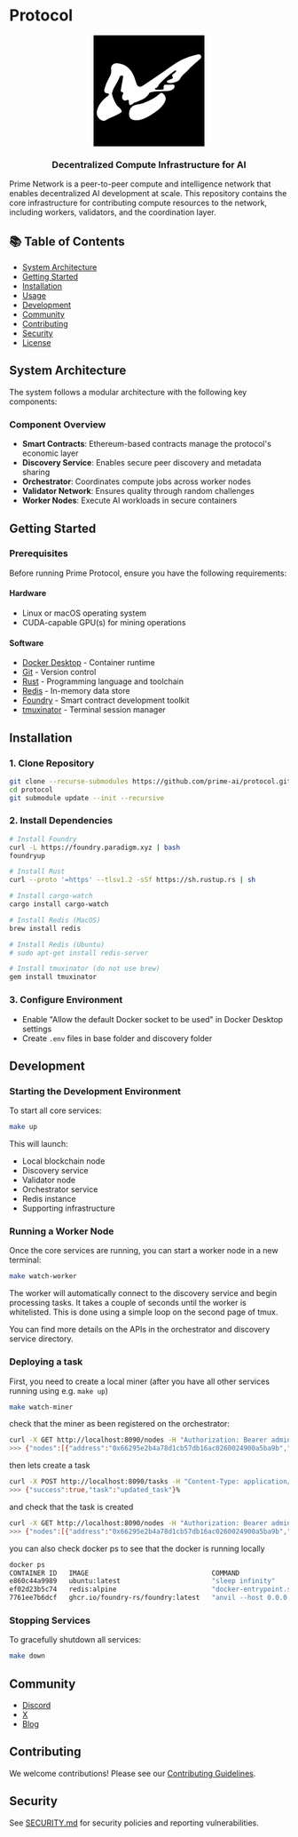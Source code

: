 # Protocol

<div align="center">
<svg width="200" height="200" viewBox="0 0 1024 1024" fill="none" xmlns="http://www.w3.org/2000/svg">
<rect width="1024" height="1024" fill="black"/>
<path d="M699.6 455.346C698.552 455.382 697.257 455.426 695.573 455.426L695.472 455.292C690.73 456.367 684.833 455.98 678.8 455.584C660.909 454.41 641.827 453.158 648.156 489.72C649.566 497.773 639.794 499.753 633.313 500.089C614.91 501.095 596.441 501.498 578.005 501.129C574.512 501.072 570.947 498.137 567.724 495.485C567.166 495.026 566.619 494.575 566.083 494.149C565.512 493.679 567.662 487.606 568.77 487.539C586.754 486.49 593.279 474.302 599.785 462.151C603.059 456.037 606.327 449.931 611.049 445.259C653.764 402.945 697.386 361.437 747.288 327.345C752.157 324.022 758.101 320.969 762.13 326.74C765.238 331.199 762.331 333.725 759.347 336.319C758.042 337.453 756.722 338.6 755.884 339.928C752.871 344.705 747.525 348.226 742.209 351.728C731.769 358.604 721.443 365.405 729.12 381.503C735.779 395.441 729.822 397.914 720.664 401.716L720.288 401.871C716.369 403.513 712.361 405.003 708.355 406.493C699.831 409.663 691.315 412.83 683.685 417.441C676.028 422.072 672.368 431.098 684.894 436.434C712.262 448.077 783.119 429.488 796.954 403.851C809.882 379.863 829.204 362.071 848.511 344.293C859.344 334.317 870.174 324.345 879.866 313.285C900.772 289.459 925.243 268.762 949.728 248.054C961.899 237.76 974.074 227.464 985.815 216.779C994.647 208.726 998.307 198.122 991.389 186.545C984.505 175.036 972.819 173.492 961.838 176.076C889.47 193.089 819.554 216.041 757.463 258.891C658.331 327.311 559.031 395.496 458.926 462.473C424.807 485.324 404.155 474.15 392.771 434.588C367.484 346.74 330.41 270.132 223.891 258.22C184.97 253.858 156.426 278.219 162.068 316.875C164.922 336.472 162.337 354.927 152.9 373.316C150.82 377.376 148.72 381.437 146.617 385.503C132.087 413.598 117.432 441.935 108.338 471.835C107.577 474.335 106.706 476.967 105.808 479.679C97.7001 504.159 87.3938 535.278 136.58 537C138.595 537.067 142.456 542.134 141.986 544.013C140.912 548.476 138.729 553.778 135.236 556.361C88.0885 591.091 49.3358 633.136 32.6795 690.013C24.2506 718.737 29.825 748.568 54.3729 770.815C71.9359 786.72 94.3681 795.948 114.047 782.56C131.996 770.353 151.693 762.16 171.35 753.985C188.652 746.789 205.923 739.606 221.943 729.71C225.805 727.321 230.495 725.139 235.242 722.93C248.368 716.823 261.922 710.517 259.554 699.107C255.827 681.222 236.92 664.645 221.171 651.626C205.556 638.707 165.762 551.966 170.497 531.128C177.127 501.947 192.055 476.682 206.998 451.392C219.753 429.804 232.52 408.197 240.144 384.121C243.301 374.188 255.39 368.752 267.043 372.712C274.951 375.389 273.605 382.643 272.351 389.401C272.317 389.588 272.282 389.774 272.248 389.959C267.524 415.933 262.889 441.937 258.255 467.941C255.938 480.94 253.621 493.939 251.293 506.934C249.816 515.256 252.401 521.9 261.032 523.578C277.654 526.832 277.285 534.315 269.796 547.167C261.838 560.791 260.729 577.434 269.628 590.018C278.561 602.668 293.505 605.319 308.683 597.735C318.153 593.038 325.508 597.232 325.407 606.762C324.802 657.666 346.126 646.19 372.085 623.976C374.472 621.931 377.726 620.8 380.868 619.707C381.438 619.508 382.005 619.311 382.562 619.11C385.025 618.232 387.49 617.358 389.955 616.484C438.819 599.16 487.619 581.858 515.208 531.866C517.336 527.961 524.334 526.069 529.774 524.597C530.085 524.513 530.39 524.431 530.689 524.349C562.237 515.783 594.443 515.655 626.63 515.527C650.803 515.431 674.964 515.335 698.83 511.665C722.37 508.041 748.026 494.317 748.228 471.6C748.415 453.285 734.386 454.423 720.368 455.56C714.302 456.052 708.239 456.544 703.33 455.46C702.335 455.253 701.289 455.288 699.6 455.346Z" fill="white"/>
<path d="M328.798 711.824C322.955 750.681 337.798 783.935 398.546 783.499H398.513C450.396 781.385 509.096 750.01 566.452 709.878C604.332 683.369 637.074 655.417 658.297 614.11C673.912 583.742 665.886 559.381 642.346 538.073C631.969 528.678 622.063 527.638 610.444 538.979C569.206 579.313 517.86 601.326 465.138 623.472C451.703 629.122 436.401 631.941 420.99 634.779C379.929 642.343 338.101 650.047 328.798 711.824Z" fill="white"/>
</svg>
  <h3>Decentralized Compute Infrastructure for AI</h3>
</div>

Prime Network is a peer-to-peer compute and intelligence network that enables decentralized AI development at scale. This repository contains the core infrastructure for contributing compute resources to the network, including workers, validators, and the coordination layer.

## 📚 Table of Contents
- [System Architecture](#system-architecture)
- [Getting Started](#getting-started)
- [Installation](#installation)
- [Usage](#usage)
- [Development](#development)
- [Community](#community)
- [Contributing](#contributing)
- [Security](#security)
- [License](#license)

## System Architecture 

The system follows a modular architecture with the following key components:

### Component Overview

- **Smart Contracts**: Ethereum-based contracts manage the protocol's economic layer
- **Discovery Service**: Enables secure peer discovery and metadata sharing
- **Orchestrator**: Coordinates compute jobs across worker nodes
- **Validator Network**: Ensures quality through random challenges
- **Worker Nodes**: Execute AI workloads in secure containers

## Getting Started

### Prerequisites

Before running Prime Protocol, ensure you have the following requirements:

#### Hardware
- Linux or macOS operating system
- CUDA-capable GPU(s) for mining operations

#### Software
- [Docker Desktop](https://www.docker.com/products/docker-desktop/) - Container runtime
- [Git](https://git-scm.com/) - Version control
- [Rust](https://www.rust-lang.org/) - Programming language and toolchain
- [Redis](https://redis.io/) - In-memory data store
- [Foundry](https://book.getfoundry.sh/) - Smart contract development toolkit
- [tmuxinator](https://github.com/tmuxinator/tmuxinator) - Terminal session manager

## Installation

### 1. Clone Repository
```bash
git clone --recurse-submodules https://github.com/prime-ai/protocol.git
cd protocol
git submodule update --init --recursive
```

### 2. Install Dependencies
```bash
# Install Foundry
curl -L https://foundry.paradigm.xyz | bash
foundryup

# Install Rust
curl --proto '=https' --tlsv1.2 -sSf https://sh.rustup.rs | sh

# Install cargo-watch
cargo install cargo-watch

# Install Redis (MacOS)
brew install redis

# Install Redis (Ubuntu)
# sudo apt-get install redis-server

# Install tmuxinator (do not use brew)
gem install tmuxinator
```

### 3. Configure Environment
- Enable "Allow the default Docker socket to be used" in Docker Desktop settings
- Create `.env` files in base folder and discovery folder

## Development

### Starting the Development Environment

To start all core services:
```bash
make up
```

This will launch:
- Local blockchain node
- Discovery service
- Validator node
- Orchestrator service
- Redis instance
- Supporting infrastructure

### Running a Worker Node

Once the core services are running, you can start a worker node in a new terminal:
```bash
make watch-worker
```

The worker will automatically connect to the discovery service and begin processing tasks.
It takes a couple of seconds until the worker is whitelisted. This is done using a simple loop on the second page of tmux.

You can find more details on the APIs in the orchestrator and discovery service directory.

### Deploying a task

First, you need to create a local miner (after you have all other services running using e.g. `make up`) 

```bash
make watch-miner
```

check that the miner as been registered on the orchestrator: 

```bash
curl -X GET http://localhost:8090/nodes -H "Authorization: Bearer admin"
>>> {"nodes":[{"address":"0x66295e2b4a78d1cb57db16ac0260024900a5ba9b","ip_address":"0.0.0.0","port":8091,"status":"Healthy","task_id":null,"task_state":null}],"success":true}
```


then lets create a task

```bash
curl -X POST http://localhost:8090/tasks -H "Content-Type: application/json" -H "Authorization: Bearer admin" -d '{"name":"sample","image":"ubuntu:latest"}'
>>> {"success":true,"task":"updated_task"}% 
```

and check that the task is created

```bash
curl -X GET http://localhost:8090/nodes -H "Authorization: Bearer admin"
>>> {"nodes":[{"address":"0x66295e2b4a78d1cb57db16ac0260024900a5ba9b","ip_address":"0.0.0.0","port":8091,"status":"Healthy","task_id":"29edd356-5c48-4ba6-ab96-73d002daddff","task_state":"RUNNING"}],"success":true}%     
```

you can also check docker ps to see that the docker is running locally

```bash
docker ps
CONTAINER ID   IMAGE                               COMMAND                  CREATED          STATUS          PORTS                                         NAMES
e860c44a9989   ubuntu:latest                       "sleep infinity"         3 minutes ago    Up 3 minutes                                                  prime-task-29edd356-5c48-4ba6-ab96-73d002daddff
ef02d23b5c74   redis:alpine                        "docker-entrypoint.s…"   27 minutes ago   Up 27 minutes   0.0.0.0:6380->6379/tcp, [::]:6380->6379/tcp   prime-miner-validator-redis-1
7761ee7b6dcf   ghcr.io/foundry-rs/foundry:latest   "anvil --host 0.0.0.…"   27 minutes ago   Up 27 minutes   0.0.0.0:8545->8545/tcp, :::8545->8545/tcp     prime-miner-validator-anvil-1
```


### Stopping Services

To gracefully shutdown all services:
```bash
make down
```

## Community

- [Discord](https://discord.gg/primeintellect)
- [X](https://x.com/PrimeIntellect)
- [Blog](https://www.primeintellect.ai/blog)

## Contributing
We welcome contributions! Please see our [Contributing Guidelines](CONTRIBUTING.md).

## Security
See [SECURITY.md](SECURITY.md) for security policies and reporting vulnerabilities.
